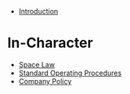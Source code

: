 - [Introduction](Introduction.md)

# In-Character

- [Space Law](Law/SpaceLaw.md)
- [Standard Operating Procedures](Law/SOP.md)
- [Company Policy]()